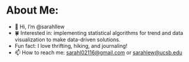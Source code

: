 # About Me:
- 👋 Hi, I’m @sarahllew
- 🍀 Interested in: implementing statistical algorithms for trend and data visualization to make data-driven solutions.
- Fun fact: I love thrifting, hiking, and journaling!
- 📫 How to reach me: sarahl02116@gmail.com or sarahlew@ucsb.edu

<!---
sarahllew/sarahllew is a ✨ special ✨ repository because its `README.md` (this file) appears on your GitHub profile.
You can click the Preview link to take a look at your changes.
--->
